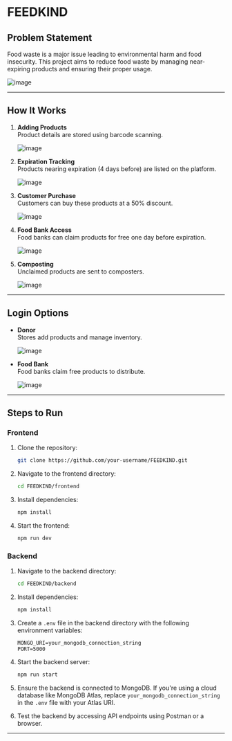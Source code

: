 
# FEEDKIND

## Problem Statement
Food waste is a major issue leading to environmental harm and food insecurity. This project aims to reduce food waste by managing near-expiring products and ensuring their proper usage.

![image](https://github.com/user-attachments/assets/f78b8adf-2511-4687-95ff-b8342ebd65a3)

---

## How It Works

1. **Adding Products**  
   Product details are stored using barcode scanning.
   
   ![image](https://github.com/user-attachments/assets/f78b8adf-2511-4687-95ff-b8342ebd65a3)

3. **Expiration Tracking**  
   Products nearing expiration (4 days before) are listed on the platform.
   
   ![image](https://github.com/user-attachments/assets/f78b8adf-2511-4687-95ff-b8342ebd65a3)

5. **Customer Purchase**  
   Customers can buy these products at a 50% discount.
   
   ![image](https://github.com/user-attachments/assets/f78b8adf-2511-4687-95ff-b8342ebd65a3)

7. **Food Bank Access**  
   Food banks can claim products for free one day before expiration.
   
   ![image](https://github.com/user-attachments/assets/f78b8adf-2511-4687-95ff-b8342ebd65a3)

9. **Composting**  
   Unclaimed products are sent to composters.
   
   ![image](https://github.com/user-attachments/assets/f78b8adf-2511-4687-95ff-b8342ebd65a3)

---

## Login Options

- **Donor**  
  Stores add products and manage inventory.
  
  ![image](https://github.com/user-attachments/assets/e8150562-abdf-47c5-853a-cd6cab1b7e7e)

- **Food Bank**  
  Food banks claim free products to distribute.
  
  ![image](https://github.com/user-attachments/assets/95dcdb94-0020-4307-86c0-1ffcc0e5f3fd)

---

## Steps to Run

### Frontend
1. Clone the repository:  
   ```bash
   git clone https://github.com/your-username/FEEDKIND.git
   ```

2. Navigate to the frontend directory:  
   ```bash
   cd FEEDKIND/frontend
   ```

3. Install dependencies:  
   ```bash
   npm install
   ```

4. Start the frontend:  
   ```bash
   npm run dev
   ```

### Backend
1. Navigate to the backend directory:  
   ```bash
   cd FEEDKIND/backend
   ```

2. Install dependencies:  
   ```bash
   npm install
   ```

3. Create a `.env` file in the backend directory with the following environment variables:  
   ```env
   MONGO_URI=your_mongodb_connection_string
   PORT=5000
   ```

4. Start the backend server:  
   ```bash
   npm run start
   ```

5. Ensure the backend is connected to MongoDB. If you're using a cloud database like MongoDB Atlas, replace `your_mongodb_connection_string` in the `.env` file with your Atlas URI.

6. Test the backend by accessing API endpoints using Postman or a browser.

---

